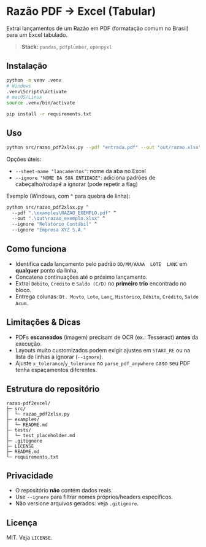 # Razão PDF → Excel (Tabular)

Extrai lançamentos de um Razão em PDF (formatação comum no Brasil) para um Excel tabulado.

> **Stack:** `pandas`, `pdfplumber`, `openpyxl`

## Instalação

```bash
python -m venv .venv
# Windows
.venv\Scripts\activate
# macOS/Linux
source .venv/bin/activate

pip install -r requirements.txt
```

## Uso

```bash
python src/razao_pdf2xlsx.py --pdf "entrada.pdf" --out "out/razao.xlsx"
```

Opções úteis:

- `--sheet-name "lancamentos"`: nome da aba no Excel
- `--ignore "NOME DA SUA ENTIDADE"`: adiciona padrões de cabeçalho/rodapé a ignorar (pode repetir a flag)

Exemplo (Windows, com ^ para quebra de linha):

```bash
python src/razao_pdf2xlsx.py ^
  --pdf ".\examples\RAZAO_EXEMPLO.pdf" ^
  --out ".\out\razao_exemplo.xlsx" ^
  --ignore "Relatório Contábil" ^
  --ignore "Empresa XYZ S.A."
```

## Como funciona

- Identifica cada lançamento pelo padrão `DD/MM/AAAA  LOTE  LANC` em **qualquer** ponto da linha.
- Concatena continuações até o próximo lançamento.
- Extrai `Débito`, `Crédito` e `Saldo (C/D)` no **primeiro trio** encontrado no bloco.
- Entrega colunas: `Dt. Movto`, `Lote`, `Lanç`, `Histórico`, `Débito`, `Crédito`, `Saldo Acum`.

## Limitações & Dicas

- PDFs **escaneados** (imagem) precisam de OCR (ex.: Tesseract) **antes** da execução.
- Layouts muito customizados podem exigir ajustes em `START_RE` ou na lista de linhas a ignorar (`--ignore`).
- Ajuste `x_tolerance`/`y_tolerance` no `parse_pdf_anywhere` caso seu PDF tenha espaçamentos diferentes.

## Estrutura do repositório

```
razao-pdf2excel/
├─ src/
│  └─ razao_pdf2xlsx.py
├─ examples/
│  └─ README.md
├─ tests/
│  └─ test_placeholder.md
├─ .gitignore
├─ LICENSE
├─ README.md
└─ requirements.txt
```

## Privacidade

- O repositório **não** contém dados reais.
- Use `--ignore` para filtrar nomes próprios/headers específicos.
- Não versione arquivos gerados: veja `.gitignore`.

## Licença

MIT. Veja `LICENSE`.
